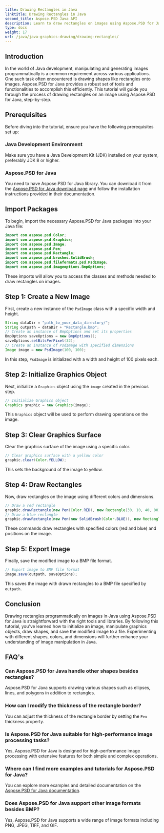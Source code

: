 ```yaml
---
title: Drawing Rectangles in Java
linktitle: Drawing Rectangles in Java
second_title: Aspose.PSD Java API
description: Learn to draw rectangles on images using Aspose.PSD for Java. This tutorial guides Java developers step-by-step. Perfect for image manipulation tasks.
type: docs
weight: 17
url: /java/java-graphics-drawing/drawing-rectangles/
---
```

## Introduction
In the world of Java development, manipulating and generating images programmatically is a common requirement across various applications. One such task often encountered is drawing shapes like rectangles onto images. Aspose.PSD for Java provides a robust set of tools and functionalities to accomplish this efficiently. This tutorial will guide you through the process of drawing rectangles on an image using Aspose.PSD for Java, step-by-step.
## Prerequisites
Before diving into the tutorial, ensure you have the following prerequisites set up:
### Java Development Environment
Make sure you have a Java Development Kit (JDK) installed on your system, preferably JDK 8 or higher.
### Aspose.PSD for Java
You need to have Aspose.PSD for Java library. You can download it from the [Aspose.PSD for Java download page](https://releases.aspose.com/psd/java/) and follow the installation instructions provided in their documentation.
## Import Packages
To begin, import the necessary Aspose.PSD for Java packages into your Java file:
```java
import com.aspose.psd.Color;
import com.aspose.psd.Graphics;
import com.aspose.psd.Image;
import com.aspose.psd.Pen;
import com.aspose.psd.Rectangle;
import com.aspose.psd.brushes.SolidBrush;
import com.aspose.psd.fileformats.psd.PsdImage;
import com.aspose.psd.imageoptions.BmpOptions;
```
These imports will allow you to access the classes and methods needed to draw rectangles on images.
## Step 1: Create a New Image
First, create a new instance of the `PsdImage` class with a specific width and height.
```java
String dataDir = "path_to_your_data_directory/";
String outpath = dataDir + "Rectangle.bmp";
// Create an instance of BmpOptions and set its properties
BmpOptions saveOptions = new BmpOptions();
saveOptions.setBitsPerPixel(32);
// Create an instance of PsdImage with specified dimensions
Image image = new PsdImage(100, 100);
```
In this step, `PsdImage` is initialized with a width and height of 100 pixels each.
## Step 2: Initialize Graphics Object
Next, initialize a `Graphics` object using the `image` created in the previous step.
```java
// Initialize Graphics object
Graphics graphic = new Graphics(image);
```
This `Graphics` object will be used to perform drawing operations on the image.
## Step 3: Clear Graphics Surface
Clear the graphics surface of the image using a specific color.
```java
// Clear graphics surface with a yellow color
graphic.clear(Color.YELLOW);
```
This sets the background of the image to yellow.
## Step 4: Draw Rectangles
Now, draw rectangles on the image using different colors and dimensions.
```java
// Draw a red rectangle
graphic.drawRectangle(new Pen(Color.RED), new Rectangle(30, 10, 40, 80));
// Draw a blue rectangle
graphic.drawRectangle(new Pen(new SolidBrush(Color.BLUE)), new Rectangle(10, 30, 80, 40));
```
These commands draw rectangles with specified colors (red and blue) and positions on the image.
## Step 5: Export Image
Finally, save the modified image to a BMP file format.
```java
// Export image to BMP file format
image.save(outpath, saveOptions);
```
This saves the image with drawn rectangles to a BMP file specified by `outpath`.

## Conclusion
Drawing rectangles programmatically on images in Java using Aspose.PSD for Java is straightforward with the right tools and libraries. By following this tutorial, you've learned how to initialize an image, manipulate graphics objects, draw shapes, and save the modified image to a file. Experimenting with different shapes, colors, and dimensions will further enhance your understanding of image manipulation in Java.
## FAQ's
### Can Aspose.PSD for Java handle other shapes besides rectangles?
Aspose.PSD for Java supports drawing various shapes such as ellipses, lines, and polygons in addition to rectangles.
### How can I modify the thickness of the rectangle border?
You can adjust the thickness of the rectangle border by setting the `Pen` thickness property.
### Is Aspose.PSD for Java suitable for high-performance image processing tasks?
Yes, Aspose.PSD for Java is designed for high-performance image processing with extensive features for both simple and complex operations.
### Where can I find more examples and tutorials for Aspose.PSD for Java?
You can explore more examples and detailed documentation on the [Aspose.PSD for Java documentation](https://reference.aspose.com/psd/java/).
### Does Aspose.PSD for Java support other image formats besides BMP?
Yes, Aspose.PSD for Java supports a wide range of image formats including PNG, JPEG, TIFF, and GIF.
